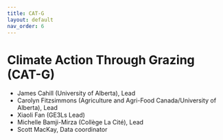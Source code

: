 ```yaml
---
title: CAT-G
layout: default
nav_order: 6
---
```


# Climate Action Through Grazing (CAT-G)

* James Cahill (University of Alberta), Lead
* Carolyn Fitzsimmons (Agriculture and Agri-Food Canada/University of Alberta), Lead
* Xiaoli Fan (GE3Ls Lead)
* Michelle Bamji-Mirza (Collège La Cité), Lead
* Scott MacKay, Data coordinator
